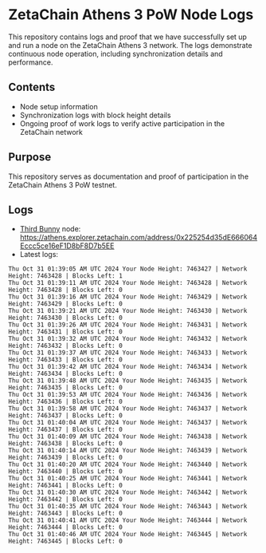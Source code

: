 # ZetaChain Athens 3 PoW Node Logs
This repository contains logs and proof that we have successfully set up and run a node on the ZetaChain Athens 3 network. The logs demonstrate continuous node operation, including synchronization details and performance.

## Contents
- Node setup information
- Synchronization logs with block height details
- Ongoing proof of work logs to verify active participation in the ZetaChain network

## Purpose
This repository serves as documentation and proof of participation in the ZetaChain Athens 3 PoW testnet.

## Logs

- [Third Bunny](https://thirdbunny.xyz/) node: https://athens.explorer.zetachain.com/address/0x225254d35dE666064Eccc5ce16eF1D8bF8D7b5EE
- Latest logs:
```
Thu Oct 31 01:39:05 AM UTC 2024 Your Node Height: 7463427 | Network Height: 7463428 | Blocks Left: 1
Thu Oct 31 01:39:11 AM UTC 2024 Your Node Height: 7463428 | Network Height: 7463428 | Blocks Left: 0
Thu Oct 31 01:39:16 AM UTC 2024 Your Node Height: 7463429 | Network Height: 7463429 | Blocks Left: 0
Thu Oct 31 01:39:21 AM UTC 2024 Your Node Height: 7463430 | Network Height: 7463430 | Blocks Left: 0
Thu Oct 31 01:39:26 AM UTC 2024 Your Node Height: 7463431 | Network Height: 7463431 | Blocks Left: 0
Thu Oct 31 01:39:32 AM UTC 2024 Your Node Height: 7463432 | Network Height: 7463432 | Blocks Left: 0
Thu Oct 31 01:39:37 AM UTC 2024 Your Node Height: 7463433 | Network Height: 7463433 | Blocks Left: 0
Thu Oct 31 01:39:42 AM UTC 2024 Your Node Height: 7463434 | Network Height: 7463434 | Blocks Left: 0
Thu Oct 31 01:39:48 AM UTC 2024 Your Node Height: 7463435 | Network Height: 7463435 | Blocks Left: 0
Thu Oct 31 01:39:53 AM UTC 2024 Your Node Height: 7463436 | Network Height: 7463436 | Blocks Left: 0
Thu Oct 31 01:39:58 AM UTC 2024 Your Node Height: 7463437 | Network Height: 7463437 | Blocks Left: 0
Thu Oct 31 01:40:04 AM UTC 2024 Your Node Height: 7463437 | Network Height: 7463437 | Blocks Left: 0
Thu Oct 31 01:40:09 AM UTC 2024 Your Node Height: 7463438 | Network Height: 7463438 | Blocks Left: 0
Thu Oct 31 01:40:14 AM UTC 2024 Your Node Height: 7463439 | Network Height: 7463439 | Blocks Left: 0
Thu Oct 31 01:40:20 AM UTC 2024 Your Node Height: 7463440 | Network Height: 7463440 | Blocks Left: 0
Thu Oct 31 01:40:25 AM UTC 2024 Your Node Height: 7463441 | Network Height: 7463441 | Blocks Left: 0
Thu Oct 31 01:40:30 AM UTC 2024 Your Node Height: 7463442 | Network Height: 7463442 | Blocks Left: 0
Thu Oct 31 01:40:35 AM UTC 2024 Your Node Height: 7463443 | Network Height: 7463443 | Blocks Left: 0
Thu Oct 31 01:40:41 AM UTC 2024 Your Node Height: 7463444 | Network Height: 7463444 | Blocks Left: 0
Thu Oct 31 01:40:46 AM UTC 2024 Your Node Height: 7463445 | Network Height: 7463445 | Blocks Left: 0
```

